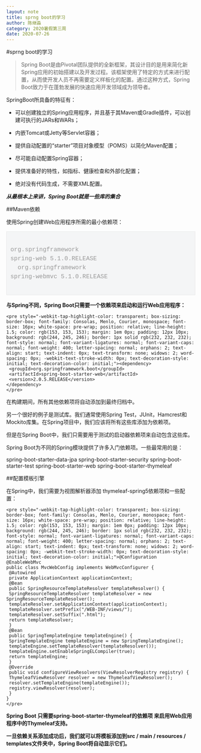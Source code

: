 ```yaml
---
layout: note
title: sprng boot的学习
author: 陈继淼
category: 2020暑假第三周
date: 2020-07-26
---
```




#sprng boot的学习
>Spring Boot是由Pivotal团队提供的全新框架，其设计目的是用来简化新Spring应用的初始搭建以及开发过程。该框架使用了特定的方式来进行配置，从而使开发人员不再需要定义样板化的配置。通过这种方式，Spring Boot致力于在蓬勃发展的快速应用开发领域成为领导者。

SpringBoot所具备的特征有：

* 可以创建独立的Spring应用程序，并且基于其Maven或Gradle插件，可以创建可执行的JARs和WARs；

* 内嵌Tomcat或Jetty等Servlet容器；
* 提供自动配置的“starter”项目对象模型（POMS）以简化Maven配置；
* 尽可能自动配置Spring容器；
* 提供准备好的特性，如指标、健康检查和外部化配置；
* 绝对没有代码生成，不需要XML配置。


***从最根本上来讲，Spring Boot就是一些库的集合*** 

##Maven依赖

使用Spring创建Web应用程序所需的最小依赖项：
	<pre style="-webkit-tap-highlight-color: transparent; box-sizing: border-box; font-family: Consolas, Menlo, Courier, monospace; font-size: 16px; white-space: pre-wrap; position: relative; line-height: 1.5; color: rgb(153, 153, 153); margin: 1em 0px; padding: 12px 10px; background: rgb(244, 245, 246); border: 1px solid rgb(232, 232, 232); font-style: normal; font-variant-ligatures: normal; font-variant-caps: normal; font-weight: 400; letter-spacing: normal; orphans: 2; text-align: start; text-indent: 0px; text-transform: none; widows: 2; word-spacing: 0px; -webkit-text-stroke-width: 0px; text-decoration-style: initial; text-decoration-color: initial;"><dependency>
	 <groupId>org.springframework</groupId>
	 <artifactId>spring-web</artifactId>
	 <version>5.1.0.RELEASE</version>
	</dependency>
	<dependency>
	 <groupId>org.springframework</groupId>
	 <artifactId>spring-webmvc</artifactId>
	 <version>5.1.0.RELEASE</version>
	</dependency>
	</pre>


**与Spring不同，Spring Boot只需要一个依赖项来启动和运行Web应用程序：**

	<pre style="-webkit-tap-highlight-color: transparent; box-sizing: border-box; font-family: Consolas, Menlo, Courier, monospace; font-size: 16px; white-space: pre-wrap; position: relative; line-height: 1.5; color: rgb(153, 153, 153); margin: 1em 0px; padding: 12px 10px; background: rgb(244, 245, 246); border: 1px solid rgb(232, 232, 232); font-style: normal; font-variant-ligatures: normal; font-variant-caps: normal; font-weight: 400; letter-spacing: normal; orphans: 2; text-align: start; text-indent: 0px; text-transform: none; widows: 2; word-spacing: 0px; -webkit-text-stroke-width: 0px; text-decoration-style: initial; text-decoration-color: initial;"><dependency>
	 <groupId>org.springframework.boot</groupId>
	 <artifactId>spring-boot-starter-web</artifactId>
	 <version>2.0.5.RELEASE</version>
	</dependency>
	</pre>


在构建期间，所有其他依赖项将自动添加到最终归档中。

另一个很好的例子是测试库。我们通常使用Spring Test，JUnit，Hamcrest和Mockito库集。在Spring项目中，我们应该将所有这些库添加为依赖项。

但是在Spring Boot中，我们只需要用于测试的启动器依赖项来自动包含这些库。

Spring Boot为不同的Spring模块提供了许多入门依赖项。一些最常用的是：

spring-boot-starter-data-jpa
spring-boot-starter-security
spring-boot-starter-test
spring-boot-starter-web
spring-boot-starter-thymeleaf


##配置模板引擎

在Spring中，我们需要为视图解析器添加 thymeleaf-spring5依赖项和一些配置：


	<pre style="-webkit-tap-highlight-color: transparent; box-sizing: border-box; font-family: Consolas, Menlo, Courier, monospace; font-size: 16px; white-space: pre-wrap; position: relative; line-height: 1.5; color: rgb(153, 153, 153); margin: 1em 0px; padding: 12px 10px; background: rgb(244, 245, 246); border: 1px solid rgb(232, 232, 232); font-style: normal; font-variant-ligatures: normal; font-variant-caps: normal; font-weight: 400; letter-spacing: normal; orphans: 2; text-align: start; text-indent: 0px; text-transform: none; widows: 2; word-spacing: 0px; -webkit-text-stroke-width: 0px; text-decoration-style: initial; text-decoration-color: initial;">@Configuration
	@EnableWebMvc
	public class MvcWebConfig implements WebMvcConfigurer {
	 @Autowired
	 private ApplicationContext applicationContext;
	 @Bean
	 public SpringResourceTemplateResolver templateResolver() {
	 SpringResourceTemplateResolver templateResolver = new SpringResourceTemplateResolver();
	 templateResolver.setApplicationContext(applicationContext);
	 templateResolver.setPrefix("/WEB-INF/views/");
	 templateResolver.setSuffix(".html");
	 return templateResolver;
	 }
	 @Bean
	 public SpringTemplateEngine templateEngine() {
	 SpringTemplateEngine templateEngine = new SpringTemplateEngine();
	 templateEngine.setTemplateResolver(templateResolver());
	 templateEngine.setEnableSpringELCompiler(true);
	 return templateEngine;
	 }
	 @Override
	 public void configureViewResolvers(ViewResolverRegistry registry) {
	 ThymeleafViewResolver resolver = new ThymeleafViewResolver();
	 resolver.setTemplateEngine(templateEngine());
	 registry.viewResolver(resolver);
	 }
	}
	</pre>


**Spring Boot 只需要spring-boot-starter-thymeleaf的依赖项 来启用Web应用程序中的Thymeleaf支持。**

**一旦依赖关系添加成功后，我们就可以将模板添加到src / main / resources / templates文件夹中，Spring Boot将自动显示它们。**








